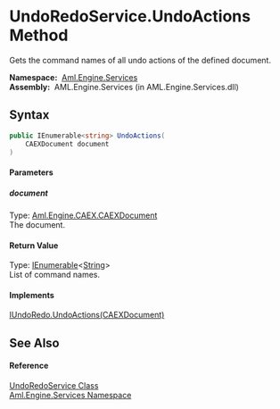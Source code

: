 UndoRedoService.UndoActions Method
==================================
Gets the command names of all undo actions of the defined document.

  **Namespace:**  [Aml.Engine.Services][1]  
  **Assembly:**  AML.Engine.Services (in AML.Engine.Services.dll)

Syntax
------

```csharp
public IEnumerable<string> UndoActions(
	CAEXDocument document
)
```

#### Parameters

##### *document*
Type: [Aml.Engine.CAEX.CAEXDocument][2]  
The document.

#### Return Value
Type: [IEnumerable][3]&lt;[String][4]>  
List of command names.
#### Implements
[IUndoRedo.UndoActions(CAEXDocument)][5]  


See Also
--------

#### Reference
[UndoRedoService Class][6]  
[Aml.Engine.Services Namespace][1]  

[1]: ../README.md
[2]: ../../Aml.Engine.CAEX/CAEXDocument/README.md
[3]: https://docs.microsoft.com/dotnet/api/system.collections.generic.ienumerable-1
[4]: https://docs.microsoft.com/dotnet/api/system.string
[5]: ../../Aml.Engine.Services.Interfaces/IUndoRedo/UndoActions.md
[6]: README.md
[7]: https://www.automationml.org
[8]: ../../icons/logoShade.png